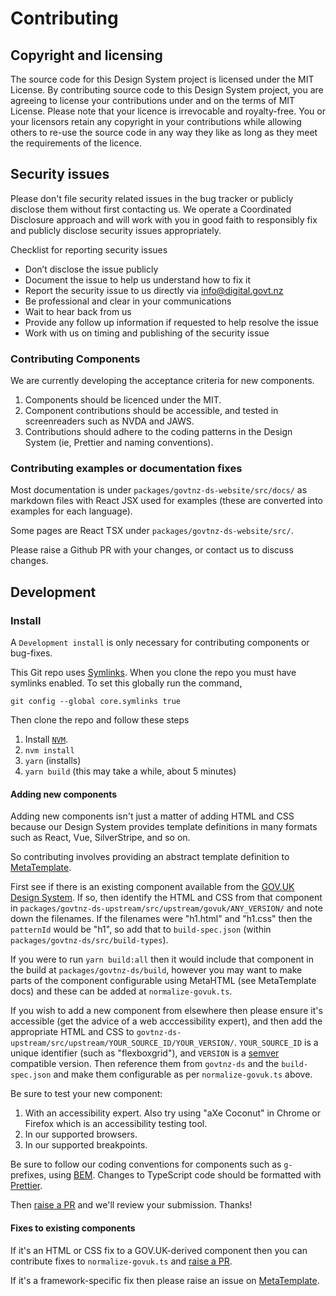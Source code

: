 # Contributing

## Copyright and licensing

The source code for this Design System project is licensed under the MIT License. By contributing source code to this Design System project, you are agreeing to license your contributions under and on the terms of MIT License. Please note that your licence is irrevocable and royalty-free. You or your licensors retain any copyright in your contributions while allowing others to re-use the source code in any way they like as long as they meet the requirements of the licence.

## Security issues

Please don't file security related issues in the bug tracker or publicly disclose them without first contacting us. We operate a Coordinated Disclosure approach and will work with you in good faith to responsibly fix and publicly disclose security issues appropriately.

Checklist for reporting security issues

- Don’t disclose the issue publicly
- Document the issue to help us understand how to fix it
- Report the security issue to us directly via info@digital.govt.nz
- Be professional and clear in your communications
- Wait to hear back from us
- Provide any follow up information if requested to help resolve the issue
- Work with us on timing and publishing of the security issue

### Contributing Components

We are currently developing the acceptance criteria for new components.

1. Components should be licenced under the MIT.
2. Component contributions should be accessible, and tested in screenreaders such as NVDA and JAWS.
3. Contributions should adhere to the coding patterns in the Design System (ie, Prettier and naming conventions).

### Contributing examples or documentation fixes

Most documentation is under `packages/govtnz-ds-website/src/docs/` as markdown files with React JSX used for examples (these are converted into examples for each language).

Some pages are React TSX under `packages/govtnz-ds-website/src/`.

Please raise a Github PR with your changes, or contact us to discuss changes.

## Development

### Install

A `Development install` is only necessary for contributing components or bug-fixes.

This Git repo uses [Symlinks](https://en.wikipedia.org/wiki/Symbolic_link). When you clone the repo you must have symlinks enabled. To set this globally run the command,

```
git config --global core.symlinks true
```

Then clone the repo and follow these steps

1. Install [`NVM`](https://github.com/creationix/nvm#installation).
2. `nvm install`
3. `yarn` (installs)
4. `yarn build` (this may take a while, about 5 minutes)

#### Adding new components

Adding new components isn't just a matter of adding HTML and CSS because our Design System provides template definitions in many formats such as React, Vue, SilverStripe, and so on.

So contributing involves providing an abstract template definition to [MetaTemplate](https://www.npmjs.com/package/@springload/metatemplate).

First see if there is an existing component available from the [GOV.UK Design System](https://design-system.service.gov.uk/). If so, then identify the HTML and CSS from that component in `packages/govtnz-ds-upstream/src/upstream/govuk/ANY_VERSION/` and note down the filenames. If the filenames were "h1.html" and "h1.css" then the `patternId` would be "h1", so add that to `build-spec.json` (within `packages/govtnz-ds/src/build-types`).

If you were to run `yarn build:all` then it would include that component in the build at `packages/govtnz-ds/build`, however you may want to make parts of the component configurable using MetaHTML (see MetaTemplate docs) and these can be added at `normalize-govuk.ts`.

If you wish to add a new component from elsewhere then please ensure it's accessible (get the advice of a web acccessibility expert), and then add the appropriate HTML and CSS to `govtnz-ds-upstream/src/upstream/YOUR_SOURCE_ID/YOUR_VERSION/`. `YOUR_SOURCE_ID` is a unique identifier (such as "flexboxgrid"), and `VERSION` is a [semver](https://semver.org/) compatible version. Then reference them from `govtnz-ds` and the `build-spec.json` and make them configurable as per `normalize-govuk.ts` above.

Be sure to test your new component:

1. With an accessibility expert. Also try using "aXe Coconut" in Chrome or Firefox which is an accessibility testing tool.
2. In our supported browsers.
3. In our supported breakpoints.

Be sure to follow our coding conventions for components such as `g-` prefixes, using [BEM](http://getbem.com/naming/). Changes to TypeScript code should be formatted with [Prettier](https://prettier.io/).

Then [raise a PR](https://help.github.com/en/articles/creating-a-pull-request) and we'll review your submission. Thanks!

#### Fixes to existing components

If it's an HTML or CSS fix to a GOV.UK-derived component then you can contribute fixes to `normalize-govuk.ts` and [raise a PR](https://help.github.com/en/articles/creating-a-pull-request).

If it's a framework-specific fix then please raise an issue on [MetaTemplate](https://github.com/springload/metatemplate/issues).
